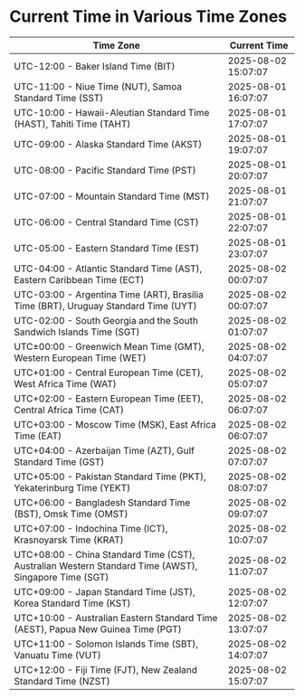 # Current Time in Various Time Zones

| Time Zone | Current Time |
|-----------|--------------|
| UTC-12:00 - Baker Island Time (BIT) | 2025-08-02 15:07:07 |
| UTC-11:00 - Niue Time (NUT), Samoa Standard Time (SST) | 2025-08-01 16:07:07 |
| UTC-10:00 - Hawaii-Aleutian Standard Time (HAST), Tahiti Time (TAHT) | 2025-08-01 17:07:07 |
| UTC-09:00 - Alaska Standard Time (AKST) | 2025-08-01 19:07:07 |
| UTC-08:00 - Pacific Standard Time (PST) | 2025-08-01 20:07:07 |
| UTC-07:00 - Mountain Standard Time (MST) | 2025-08-01 21:07:07 |
| UTC-06:00 - Central Standard Time (CST) | 2025-08-01 22:07:07 |
| UTC-05:00 - Eastern Standard Time (EST) | 2025-08-01 23:07:07 |
| UTC-04:00 - Atlantic Standard Time (AST), Eastern Caribbean Time (ECT) | 2025-08-02 00:07:07 |
| UTC-03:00 - Argentina Time (ART), Brasília Time (BRT), Uruguay Standard Time (UYT) | 2025-08-02 00:07:07 |
| UTC-02:00 - South Georgia and the South Sandwich Islands Time (SGT) | 2025-08-02 01:07:07 |
| UTC±00:00 - Greenwich Mean Time (GMT), Western European Time (WET) | 2025-08-02 04:07:07 |
| UTC+01:00 - Central European Time (CET), West Africa Time (WAT) | 2025-08-02 05:07:07 |
| UTC+02:00 - Eastern European Time (EET), Central Africa Time (CAT) | 2025-08-02 06:07:07 |
| UTC+03:00 - Moscow Time (MSK), East Africa Time (EAT) | 2025-08-02 06:07:07 |
| UTC+04:00 - Azerbaijan Time (AZT), Gulf Standard Time (GST) | 2025-08-02 07:07:07 |
| UTC+05:00 - Pakistan Standard Time (PKT), Yekaterinburg Time (YEKT) | 2025-08-02 08:07:07 |
| UTC+06:00 - Bangladesh Standard Time (BST), Omsk Time (OMST) | 2025-08-02 09:07:07 |
| UTC+07:00 - Indochina Time (ICT), Krasnoyarsk Time (KRAT) | 2025-08-02 10:07:07 |
| UTC+08:00 - China Standard Time (CST), Australian Western Standard Time (AWST), Singapore Time (SGT) | 2025-08-02 11:07:07 |
| UTC+09:00 - Japan Standard Time (JST), Korea Standard Time (KST) | 2025-08-02 12:07:07 |
| UTC+10:00 - Australian Eastern Standard Time (AEST), Papua New Guinea Time (PGT) | 2025-08-02 13:07:07 |
| UTC+11:00 - Solomon Islands Time (SBT), Vanuatu Time (VUT) | 2025-08-02 14:07:07 |
| UTC+12:00 - Fiji Time (FJT), New Zealand Standard Time (NZST) | 2025-08-02 15:07:07 |
